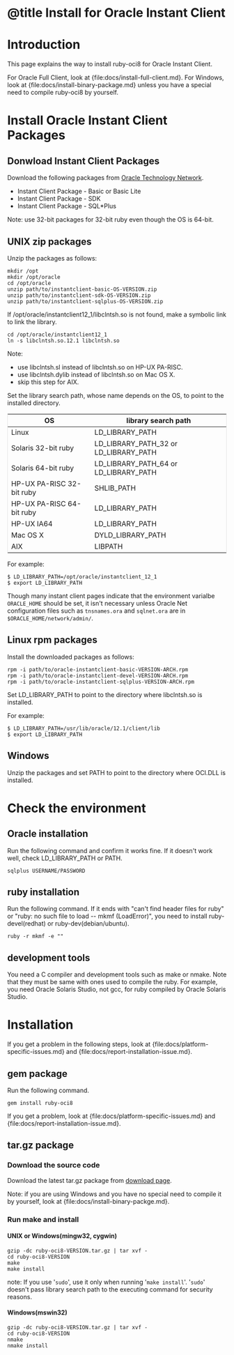 # @title Install for Oracle Instant Client

Introduction
============

This page explains the way to install ruby-oci8 for Oracle Instant Client.

For Oracle Full Client, look at {file:docs/install-full-client.md}.
For Windows, look at {file:docs/install-binary-package.md} unless you
have a special need to compile ruby-oci8 by yourself.

Install Oracle Instant Client Packages
======================================

Donwload Instant Client Packages
--------------------------------
Download the following packages from [Oracle Technology Network](http://www.oracle.com/technetwork/database/features/instant-client/index-097480.html).

* Instant Client Package - Basic or Basic Lite
* Instant Client Package - SDK
* Instant Client Package - SQL*Plus

Note: use 32-bit packages for 32-bit ruby even though the OS is 64-bit.

UNIX zip packages
-----------------

Unzip the packages as follows:

    mkdir /opt
    mkdir /opt/oracle
    cd /opt/oracle
    unzip path/to/instantclient-basic-OS-VERSION.zip
    unzip path/to/instantclient-sdk-OS-VERSION.zip
    unzip path/to/instantclient-sqlplus-OS-VERSION.zip

If /opt/oracle/instantclient12_1/libclntsh.so is not found, make
a symbolic link to link the library.

    cd /opt/oracle/instantclient12_1
    ln -s libclntsh.so.12.1 libclntsh.so

Note:

* use libclntsh.sl instead of libclntsh.so on HP-UX PA-RISC.
* use libclntsh.dylib instead of libclntsh.so on Mac OS X.
* skip this step for AIX.

Set the library search path, whose name depends on the OS, to point to
the installed directory.

<table style="border: 1px #E3E3E3 solid; border-collapse: collapse; border-spacing: 0;">
<thead>
  <tr><th> OS                        </th><th> library search path                   </th></tr>
</thead>
<tbody>
  <tr><td> Linux                     </td><td> LD_LIBRARY_PATH                       </td></tr>
  <tr><td> Solaris 32-bit ruby       </td><td> LD_LIBRARY_PATH_32 or LD_LIBRARY_PATH </td></tr>
  <tr><td> Solaris 64-bit ruby       </td><td> LD_LIBRARY_PATH_64 or LD_LIBRARY_PATH </td></tr>
  <tr><td> HP-UX PA-RISC 32-bit ruby </td><td> SHLIB_PATH                            </td></tr>
  <tr><td> HP-UX PA-RISC 64-bit ruby </td><td> LD_LIBRARY_PATH                       </td></tr>
  <tr><td> HP-UX IA64                </td><td> LD_LIBRARY_PATH                       </td></tr>
  <tr><td> Mac OS X                  </td><td> DYLD_LIBRARY_PATH                     </td></tr>
  <tr><td> AIX                       </td><td> LIBPATH                               </td></tr>
</tbody>
</table>

For example:

    $ LD_LIBRARY_PATH=/opt/oracle/instantclient_12_1
    $ export LD_LIBRARY_PATH

Though many instant client pages indicate that the environment varialbe
`ORACLE_HOME` should be set, it isn't necessary unless Oracle Net
configuration files such as `tnsnames.ora` and `sqlnet.ora` are in
`$ORACLE_HOME/network/admin/`.

Linux rpm packages
------------------

Install the downloaded packages as follows:

    rpm -i path/to/oracle-instantclient-basic-VERSION-ARCH.rpm
    rpm -i path/to/oracle-instantclient-devel-VERSION-ARCH.rpm
    rpm -i path/to/oracle-instantclient-sqlplus-VERSION-ARCH.rpm

Set LD_LIBRARY_PATH to point to the directory where libclntsh.so is installed.

For example:

    $ LD_LIBRARY_PATH=/usr/lib/oracle/12.1/client/lib
    $ export LD_LIBRARY_PATH

Windows
-------

Unzip the packages and set PATH to point to the directory where OCI.DLL is installed.

Check the environment
=====================

Oracle installation
-------------------

Run the following command and confirm it works fine. If it doesn't
work well, check LD\_LIBRARY\_PATH or PATH.

    sqlplus USERNAME/PASSWORD

ruby installation
-----------------

Run the following command. If it ends with "can't find header files
for ruby" or "ruby: no such file to load -- mkmf (LoadError)", you need
to install ruby-devel(redhat) or ruby-dev(debian/ubuntu).

    ruby -r mkmf -e ""

development tools
-----------------

You need a C compiler and development tools such as make or nmake.
Note that they must be same with ones used to compile the ruby.
For example, you need Oracle Solaris Studio, not gcc, for ruby
compiled by Oracle Solaris Studio.

Installation
============

If you get a problem in the following steps, look at {file:docs/platform-specific-issues.md}
and {file:docs/report-installation-issue.md}.

gem package
-----------

Run the following command.

    gem install ruby-oci8

If you get a problem, look at {file:docs/platform-specific-issues.md}
and {file:docs/report-installation-issue.md}.

tar.gz package
--------------

### Download the source code

Download the latest tar.gz package from [download page][].

Note: if you are using Windows and you have no special need to compile
it by yourself, look at {file:docs/install-binary-packge.md}.

### Run make and install

#### UNIX or Windows(mingw32, cygwin)

    gzip -dc ruby-oci8-VERSION.tar.gz | tar xvf -
    cd ruby-oci8-VERSION
    make
    make install

note: If you use '`sudo`', use it only when running '`make install`'.
'`sudo`' doesn't pass library search path to the executing command for security reasons.

#### Windows(mswin32)

    gzip -dc ruby-oci8-VERSION.tar.gz | tar xvf -
    cd ruby-oci8-VERSION
    nmake
    nmake install

[download page]: https://bintray.com/kubo/generic/ruby-oci8
